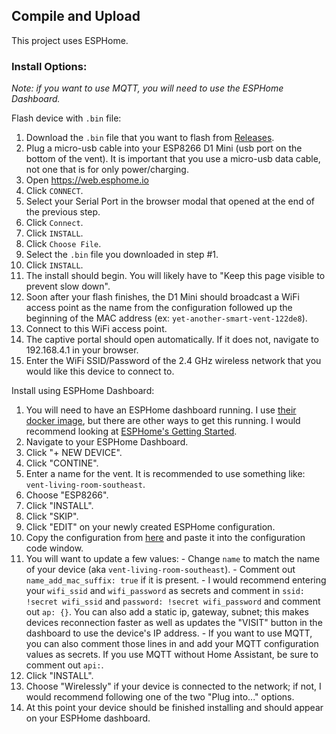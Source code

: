 ## Compile and Upload
This project uses ESPHome.

### Install Options:
  *Note: if you want to use MQTT, you will need to use the ESPHome Dashboard.*

  Flash device with `.bin` file:
  1. Download the `.bin` file that you want to flash from [Releases](https://github.com/TonyBrobston/yet-another-smart-vent/releases).
  2. Plug a micro-usb cable into your ESP8266 D1 Mini (usb port on the bottom of the vent). It is important that you use a micro-usb data cable, not one that is for only power/charging.
  3. Open https://web.esphome.io
  4. Click `CONNECT`.
  5. Select your Serial Port in the browser modal that opened at the end of the previous step.
  6. Click `Connect`.
  7. Click `INSTALL`.
  8. Click `Choose File`.
  9. Select the `.bin` file you downloaded in step #1.
  10. Click `INSTALL`.
  11. The install should begin. You will likely have to "Keep this page visible to prevent slow down".
  12. Soon after your flash finishes, the D1 Mini should broadcast a WiFi access point as the name from the configuration followed up the beginning of the MAC address (ex: `yet-another-smart-vent-122de8`).
  13. Connect to this WiFi access point.
  14. The captive portal should open automatically. If it does not, navigate to 192.168.4.1 in your browser.
  15. Enter the WiFi SSID/Password of the 2.4 GHz wireless network that you would like this device to connect to. 

Install using ESPHome Dashboard:
  1. You will need to have an ESPHome dashboard running. I use [their docker image](https://hub.docker.com/r/esphome/esphome), but there are other ways to get this running. I would recommend looking at [ESPHome's Getting Started](https://esphome.io/).
  2. Navigate to your ESPHome Dashboard.
  3. Click "+ NEW DEVICE".
  4. Click "CONTINE".
  5. Enter a name for the vent. It is recommended to use something like: `vent-living-room-southeast`.
  6. Choose "ESP8266".
  7. Click "INSTALL".
  8. Click "SKIP".
  9. Click "EDIT" on your newly created ESPHome configuration.
  10. Copy the configuration from [here](https://raw.githubusercontent.com/BrobstonCreations/yet-another-smart-vent/blob/master/yet_another_smart_vent.yaml) and paste it into the configuration code window.
  11. You will want to update a few values:
    - Change `name` to match the name of your device (aka `vent-living-room-southeast`).
    - Comment out `name_add_mac_suffix: true` if it is present.
    - I would recommend entering your `wifi_ssid` and `wifi_password` as secrets and comment in `ssid: !secret wifi_ssid` and `password: !secret wifi_password` and comment out `ap: {}`. You can also add a static ip, gateway, subnet; this makes devices reconnection faster as well as updates the "VISIT" button in the dashboard to use the device's IP address.
    - If you want to use MQTT, you can also comment those lines in and add your MQTT configuration values as secrets. If you use MQTT without Home Assistant, be sure to comment out `api:`.
   12. Click "INSTALL".
   13. Choose "Wirelessly" if your device is connected to the network; if not, I would recommend following one of the two "Plug into..." options.
   14. At this point your device should be finished installing and should appear on your ESPHome dashboard.

